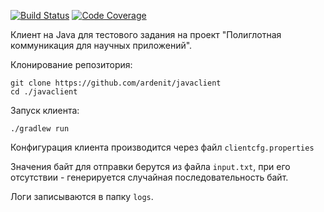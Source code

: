[![Build Status](https://travis-ci.com/ardenit/javaclient.svg?token=Y4rJUAvZoAdBPZr95So2&branch=master)](https://travis-ci.org/ardenit/javaclient)
[![Code Coverage](https://codecov.io/gh/ardenit/javaclient/branch/master/graph/badge.svg?token=JDW3E8GGGQ)](https://codecov.io/gh/ardenit/javaclient)

Клиент на Java для тестового задания на проект "Полиглотная коммуникация для научных приложений".

Клонирование репозитория:
    
    git clone https://github.com/ardenit/javaclient
    cd ./javaclient
    
Запуск клиента:

    ./gradlew run
    
Конфигурация клиента производится через файл `clientcfg.properties`

Значения байт для отправки берутся из файла `input.txt`, при его отсутствии - генерируется случайная последовательность байт.

Логи записываются в папку `logs`.

